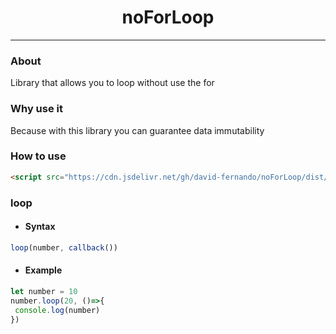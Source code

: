 <h1 align="center">noForLoop</h1>

---

### About
Library that allows you to loop without use the for

### Why use it
Because with this library you can guarantee data immutability

### How to use
```html
<script src="https://cdn.jsdelivr.net/gh/david-fernando/noForLoop/dist/noforloop.js"></script>
```
### loop
   - #### Syntax
  ```javascript
  loop(number, callback())
  ```
  - #### Example
  ```javascript
  let number = 10
  number.loop(20, ()=>{
   console.log(number)
  })
  ```
